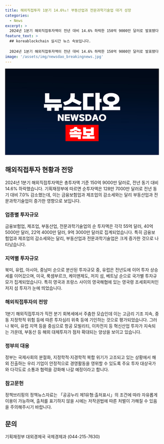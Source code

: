```yaml
---
title: 해외직접투자 1분기 14.6%↓! 부동산업과 전문과학기술업 대거 성장
categories:
  - News
excerpt: >
  2024년 1분기 해외직접투자액이 전년 대비 14.6% 하락한 150억 9000만 달러로 발표됐다. 이는 순투자액 역시 7.0% 감소한 128만 7000만 달러를 기록했는데, 금융보험업과 제조업이 감소세를 보이고 부동산업과 전문과학기술업이 증가했다. 북미가 67억 5000만 달러로 가장 많은 투자를 받았고, 영국령 조세회피지역인 저지 섬으로의 투자가 두드러졌다. 이러한 투자 감소는 고금리, 지정학적 위험, 중동 등의 이유로 분석되고 있으며, 정부는 이에 대비하여 투자 대상국가와 소통과 협력을 강화할 예정이다.
feature_text: >
  ## koreablockchain 실시간 뉴스 속보입니다.

  2024년 1분기 해외직접투자액이 전년 대비 14.6% 하락한 150억 9000만 달러로 발표됐다. 이는 순투자액 역시 7.0% 감소한 128만 7000만 달러를 기록했는데, 금융보험업과 제조업이 감소세를 보이고 부동산업과 전문과학기술업이 증가했다. 북미가 67억 5000만 달러로 가장 많은 투자를 받았고, 영국령 조세회피지역인 저지 섬으로의 투자가 두드러졌다. 이러한 투자 감소는 고금리, 지정학적 위험, 중동 등의 이유로 분석되고 있으며, 정부는 이에 대비하여 투자 대상국가와 소통과 협력을 강화할 예정이다.
image: '/assets/img/newsdao_breakingnews.jpg'
---
```


<p><img src="/assets/img/newsdao_breakingnews.jpg" alt="koreablockchain 속보" /></p>

<h2 data-ke-size="size26">해외직접투자 현황과 전망</h2>

<p data-ke-size="size16">2024년 1분기 해외직접투자액은 총투자액 기준 150억 9000만 달러로, 전년 동기 대비 14.6% 하락했습니다. 기획재정부에 따르면 순투자액은 128만 7000만 달러로 전년 동기 대비 7.0% 감소했는데, 이는 금융보험업과 제조업의 감소세와는 달리 부동산업과 전문과학기술업이 증가한 영향으로 보입니다.</p>

<h3>업종별 투자규모</h3>

<p data-ke-size="size16">금융보험업, 제조업, 부동산업, 전문과학기술업의 순 투자액은 각각 55억 달러, 40억 5000만 달러, 22억 4000만 달러, 9억 3000만 달러로 집계되었습니다. 특히 금융보험업과 제조업의 감소세와는 달리, 부동산업과 전문과학기술업은 크게 증가한 것으로 나타났습니다.</p>

<h3>지역별 투자규모</h3>

<p data-ke-size="size16">북미, 유럽, 아시아, 중남미 순으로 분산된 투자규모 중, 유럽은 전년도에 이어 투자 상승세를 이어갔으며, 미국, 룩셈부르크, 케이맨제도, 저지 섬, 베트남 순으로 국가별 투자규모가 집계되었습니다. 특히 영국과 프랑스 사이의 영국해협에 있는 영국령 조세회피처인 저지 섬 투자가 눈에 띄었습니다.</p>

<h3>해외직접투자의 전망</h3>

<p data-ke-size="size16">1분기 해외직접투자가 직전 분기 회복세에서 주춤한 모습인데 이는 고금리 기조 지속, 중동 지정학적 위험 등에 따른 투자심리 위축 등에 기인하는 것으로 평가되었습니다. 그러나 북미, 유럽 지역 등을 중심으로 항공 모빌리티, 이차전지 등 혁신산업 투자가 지속되는 가운데, 부동산 등 해외 대체투자가 점차 확대되는 양상을 보이고 있습니다.</p>

<h3>정부의 대응</h3>

<p data-ke-size="size16">정부는 국제사회의 분절화, 지정학적·지경학적 복합 위기가 고조되고 있는 상황에서 해외 진출하는 우리 기업이 안정적으로 경영활동을 영위할 수 있도록 주요 투자 대상국가와 다각도로 소통과 협력을 강화해 나갈 예정이라고 합니다.</p>

<h3>참고문헌</h3>

<p data-ke-size="size16">정책브리핑의 정책뉴스자료는 「공공누리 제1유형:출처표시」의 조건에 따라 자유롭게 이용이 가능하며, 출처를 표기하지 않을 시에는 저작권법에 따른 처벌이 가해질 수 있음을 주의해주시기 바랍니다.</p>

<h2 data-ke-size="size26">문의</h2>

<p data-ke-size="size16">기획재정부 대외경제국 국제경제과 (044-215-7630)</p>

<p data-ke-size="size16">&nbsp;</p>

